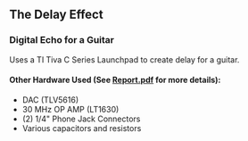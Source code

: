 ## The Delay Effect
### Digital Echo for a Guitar
Uses a TI Tiva C Series Launchpad to create delay for a guitar.

#### Other Hardware Used (See [Report.pdf](https://github.com/kacrouse/guitar-delay/blob/master/Report.pdf) for more details):
- DAC (TLV5616)
- 30 MHz OP AMP (LT1630)
- (2) 1/4" Phone Jack Connectors
- Various capacitors and resistors
